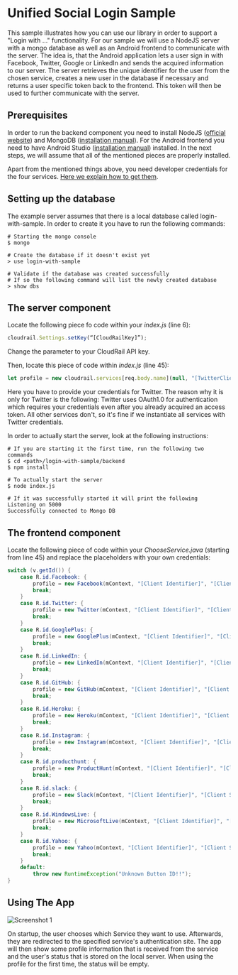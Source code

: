 # Unified Social Login Sample

This sample illustrates how you can use our library in order to support a "Login with ..." functionality. For our sample we will use a NodeJS server with a mongo database as well as an Android frontend to communicate with the server. The idea is, that the Android application lets a user sign in with Facebook, Twitter, Google or LinkedIn and sends the acquired information to our server. The server retrieves the unique identifier for the user from the chosen service, creates a new user in the database if necessary and returns a user specific token back to the frontend. This token will then be used to further communicate with the server.

## Prerequisites

In order to run the backend component you need to install NodeJS ([official website](https://nodejs.org/en/download/)) and MongoDB ([installation manual](https://docs.mongodb.com/manual/installation/)). For the Android frontend you need to have Android Studio ([installation manual](https://developer.android.com/studio/install.html)) installed. In the next steps, we will assume that all of the mentioned pieces are properly installed.

Apart from the mentioned things above, you need developer credentials for the four services. [Here we explain how to get them](https://cloudrail.com/integrations/interfaces/Profile;serviceIds=Facebook%2CGitHub;platformId=Android).

## Setting up the database

The example server assumes that there is a local database called login-with-sample. In order to create it you have to run the following commands:

````
# Starting the mongo console
$ mongo

# Create the database if it doesn't exist yet
> use login-with-sample

# Validate if the database was created successfully
# If so the following command will list the newly created database
> show dbs
````

## The server component

Locate the following piece fo code within your *index.js* (line 6):

````javascript
cloudrail.Settings.setKey(“[CloudRailKey]”);
````
Change the parameter to your CloudRail API key.


Then, locate this piece of code within *index.js* (line 45):

````javascript
let profile = new cloudrail.services[req.body.name](null, "[TwitterClientID]", "[TwitterClientSecret]");
````

Here you have to provide your credentials for Twitter. The reason why it is only for Twitter is the following: Twitter uses OAuth1.0 for authentication which requires your credentials even after you already acquired an access token. All other services don't, so it's fine if we instantiate all services with Twitter credentials.

In order to actually start the server, look at the following instructions:

````
# If you are starting it the first time, run the following two commands
$ cd <path>/login-with-sample/backend
$ npm install

# To actually start the server
$ node index.js

# If it was successfully started it will print the following
Listening on 5000
Successfully connected to Mongo DB
````

## The frontend component

Locate the following piece of code within your *ChooseService.java* (starting from line 45) and replace the placeholders with your own credentials:

````java
switch (v.getId()) {
    case R.id.Facebook: {
        profile = new Facebook(mContext, "[Client Identifier]", "[Client Secret]");
        break;
    }
    case R.id.Twitter: {
        profile = new Twitter(mContext, "[Client Identifier]", "[Client Secret]");
        break;
    }
    case R.id.GooglePlus: {
        profile = new GooglePlus(mContext, "[Client Identifier]", "[Client Secret]");
        break;
    }
    case R.id.LinkedIn: {
        profile = new LinkedIn(mContext, "[Client Identifier]", "[Client Secret]");
        break;
    }
    case R.id.GitHub: {
        profile = new GitHub(mContext, "[Client Identifier]", "[Client Secret]");
        break;
    }
    case R.id.Heroku: {
        profile = new Heroku(mContext, "[Client Identifier]", "[Client Secret]");
        break;
    }
    case R.id.Instagram: {
        profile = new Instagram(mContext, "[Client Identifier]", "[Client Secret]");
        break;
    }
    case R.id.producthunt: {
        profile = new ProductHunt(mContext, "[Client Identifier]", "[Client Secret]");
        break;
    }
    case R.id.slack: {
        profile = new Slack(mContext, "[Client Identifier]", "[Client Secret]");
        break;
    }
    case R.id.WindowsLive: {
        profile = new MicrosoftLive(mContext, "[Client Identifier]", "[Client Secret]");
        break;
    }
    case R.id.Yahoo: {
        profile = new Yahoo(mContext, "[Client Identifier]", "[Client Secret]");
        break;
    }
    default:
        throw new RuntimeException("Unknown Button ID!!");
}
````

## Using The App

![Screenshot 1](cloudrail.github.io/img/android_demo_socialProfile.png)

On startup, the user chooses which Service they want to use. Afterwards, they are redirected to the specified service's authentication site. The app will then show some profile information that is received from the service and the user's status that is stored on the local server. When using the profile for the first time, the status will be empty.
